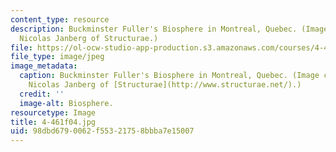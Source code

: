 ```yaml
---
content_type: resource
description: Buckminster Fuller's Biosphere in Montreal, Quebec. (Image courtesy of
  Nicolas Janberg of Structurae.)
file: https://ol-ocw-studio-app-production.s3.amazonaws.com/courses/4-461-building-technology-i-materials-and-construction-fall-2004/98dbd6790062f55321758bbba7e15007_4-461f04.jpg
file_type: image/jpeg
image_metadata:
  caption: Buckminster Fuller's Biosphere in Montreal, Quebec. (Image courtesy of
    Nicolas Janberg of [Structurae](http://www.structurae.net/).)
  credit: ''
  image-alt: Biosphere.
resourcetype: Image
title: 4-461f04.jpg
uid: 98dbd679-0062-f553-2175-8bbba7e15007
---
```

